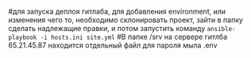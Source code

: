 #для запуска деплоя гитлаба, для добавления environment, или изменения чего то,  необходимо склонировать проект, зайти в папку сделать надлежащие правки, и потом запустить команду ```ansible-playbook -i hosts.ini site.yml```
#В папке /srv на сервере гитлба 65.21.45.87 находится отдельный файл для пароля мыла .env

